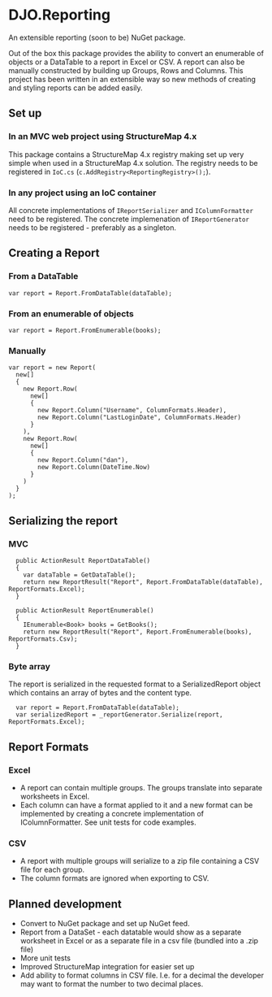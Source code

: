 # DJO.Reporting

An extensible reporting (soon to be) NuGet package. 

Out of the box this package provides the ability to convert an enumerable of objects or a DataTable to a report in Excel or CSV.
A report can also be manually constructed by building up Groups, Rows and Columns.
This project has been written in an extensible way so new methods of creating and styling reports can be added easily.

## Set up

### In an MVC web project using StructureMap 4.x
This package contains a StructureMap 4.x registry making set up very simple when used in a StructureMap 4.x solution.
The registry needs to be registered in `IoC.cs` (`c.AddRegistry<ReportingRegistry>();`).

### In any project using an IoC container
All concrete implementations of `IReportSerializer` and `IColumnFormatter` need to be registered.
The concrete implemenation of `IReportGenerator` needs to be registered - preferably as a singleton.

## Creating a Report

### From a DataTable
`var report = Report.FromDataTable(dataTable);`

### From an enumerable of objects
`var report = Report.FromEnumerable(books);`

### Manually
```
var report = new Report(
  new[] 
  {
    new Report.Row(
      new[] 
      {
        new Report.Column("Username", ColumnFormats.Header),
        new Report.Column("LastLoginDate", ColumnFormats.Header)
      }    
    ),
    new Report.Row(
      new[] 
      {
        new Report.Column("dan"),
        new Report.Column(DateTime.Now)
      }    
    )
  }
);
```

## Serializing the report
### MVC
```
  public ActionResult ReportDataTable()
  {
    var dataTable = GetDataTable();
    return new ReportResult("Report", Report.FromDataTable(dataTable), ReportFormats.Excel);
  }
  
  public ActionResult ReportEnumerable()
  {
    IEnumerable<Book> books = GetBooks();
    return new ReportResult("Report", Report.FromEnumerable(books), ReportFormats.Csv);
  }
```
### Byte array
The report is serialized in the requested format to a SerializedReport object which contains an array of bytes and the content type.
```
  var report = Report.FromDataTable(dataTable);
  var serializedReport = _reportGenerator.Serialize(report, ReportFormats.Excel);
```


## Report Formats

### Excel
* A report can contain multiple groups. The groups translate into separate worksheets in Excel.
* Each column can have a format applied to it and a new format can be implemented by creating a concrete implementation of IColumnFormatter. 
  See unit tests for code examples.

### CSV
* A report with multiple groups will serialize to a zip file containing a CSV file for each group.
* The column formats are ignored when exporting to CSV.

## Planned development
* Convert to NuGet package and set up NuGet feed.
* Report from a DataSet - each datatable would show as a separate worksheet in Excel or as a separate file in a csv file (bundled into a .zip file)
* More unit tests
* Improved StructureMap integration for easier set up
* Add ability to format columns in CSV file. I.e. for a decimal the developer may want to format the number to two decimal places.
